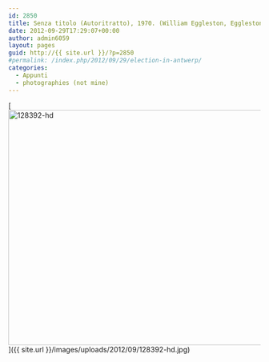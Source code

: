 ```yaml
---
id: 2850
title: Senza titolo (Autoritratto), 1970. (William Eggleston, Eggleston artistic trust)
date: 2012-09-29T17:29:07+00:00
author: admin6059
layout: pages
guid: http://{{ site.url }}/?p=2850
#permalink: /index.php/2012/09/29/election-in-antwerp/
categories:
  - Appunti
  - photographies (not mine)
---
```

[<img class="aligncenter wp-image-3507 size-large" src="{{ site.url }}/images/uploads/2012/09/128392-hd-1024x690.jpg" alt="128392-hd" width="697" height="470" srcset="{{ site.url }}/images/uploads/2012/09/128392-hd-1024x690.jpg 1024w, {{ site.url }}/images/uploads/2012/09/128392-hd-300x202.jpg 300w, {{ site.url }}/images/uploads/2012/09/128392-hd-768x518.jpg 768w" sizes="(max-width: 697px) 100vw, 697px" />]({{ site.url }}/images/uploads/2012/09/128392-hd.jpg)